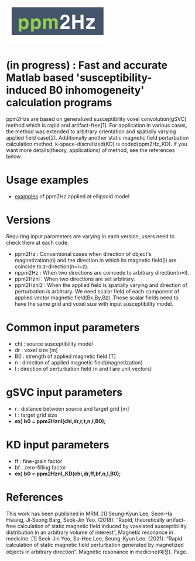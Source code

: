 ![ppm2hz logo](https://github.com/SeokJinYeo/ppm2Hz/blob/main/ppm2Hz%20icon.png)
# (in progress) : Fast and accurate Matlab based 'susceptibility-induced B0 inhomogeneity' calculation programs
ppm2Hzs are based on generalized susceptibility voxel convolution(gSVC) method which is rapid and artifact-free[1].
For application in various cases, the method was extended to arbitrary orientation and spatially varying applied field case[2].
Additionally another static magnetic field perturbation calculation method, k-space-discretized(KD) is coded(ppm2Hz_KD). If you want more details(theory, applications) of method, see the references below.

# Usage examples
- [examples][elliplink] of ppm2Hz applied at ellipsoid model

[elliplink]: https://github.com/SeokJinYeo/ppm2Hz/tree/main/Example "example"

# Versions
Requiring input parameters are varying in each version, users need to check them at each code.
- ppm2Hz : Conventional cases when direction of object's magnetization(n) and the direction in which its magnetic field(l) are coincide to z-direction(n=l=z).
- nppm2Hz : When two directions are coincede to arbitrary direction(n=l).
- ppm2Hznl : When two directions are set arbitrary.
- ppm2Hznl2 : When the applied field is spatially varying and direction of perturbation is arbitrary. We need scalar field of each component of applied vector magnetic field(Bx,By,Bz) .Those scalar fields need to have the same grid and voxel size with input susceptibility model.

# Common input parameters
- chi : source susceptibility model 
- dr : voxel size [m]
- B0 : strength of applied magnetic field [T]
- n : direction of applied magnetic field(magnetization)
- l : direction of perturbation field (n and l are unit vectors)

# gSVC input parameters
- r : distance between source and target grid [m]
- t : target grid size
- **ex) b0 = ppm2Hznl(chi,dr,r,t,n,l,B0);**

# KD input parameters
- ff : fine-grain factor
- bf : zero-filling factor
- **ex) b0 = ppm2Hznl_KD(chi,dr,ff,bf,n,l,B0);**

# References
This work has been published in MRM.
[1] Seung‐Kyun Lee, Seon‐Ha Hwang, Ji‐Seong Barg, Seok‐Jin Yeo. (2018). “Rapid, theoretically artifact‐free calculation of static magnetic field induced by voxelated susceptibility distribution in an arbitrary volume of interest”, Magnetic resonance in medicine.
[1] Seok-Jin Yeo, So-Hee Lee, Seung-Kyun Lee. (2021). “Rapid calculation of static magnetic field perturbation generated by magnetized objects in arbitrary direction”. Magnetic resonance in medicine(예정). Page.



